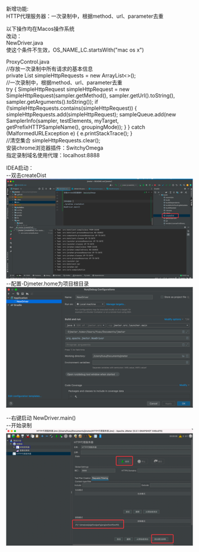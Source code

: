 
新增功能:
<br />
HTTP代理服务器：一次录制中，根据method、url、parameter去重
<br />

以下操作均在Macos操作系统
<br />
改动：
<br />
NewDriver.java
<br />
使这个条件不生效，OS_NAME_LC.startsWith("mac os x")

ProxyControl.java
<br />
//存放一次录制中所有请求的基本信息
<br />
private List<SimpleHttpRequest> simpleHttpRequests = new ArrayList<>();
<br />
//一次录制中，根据method、url、parameter去重
<br />
try {
SimpleHttpRequest simpleHttpRequest = new SimpleHttpRequest(sampler.getMethod(), sampler.getUrl().toString(), sampler.getArguments().toString());
if (!simpleHttpRequests.contains(simpleHttpRequest)) {
simpleHttpRequests.add(simpleHttpRequest);
sampleQueue.add(new SamplerInfo(sampler, testElements, myTarget, getPrefixHTTPSampleName(), groupingMode));
}
} catch (MalformedURLException e) {
e.printStackTrace();
}
<br />
//清空集合
simpleHttpRequests.clear();
<br />
安装chrome浏览器插件：SwitchyOmega
<br />
指定录制域名使用代理：localhost:8888

IDEA启动：
<br />
--双击createDist
![img.png](img.png)
<br />
--配置-Djmeter.home为项目根目录
![img_1.png](img_1.png)

--右键启动
NewDriver.main()
<br />
--开始录制
![img_2.png](img_2.png)
